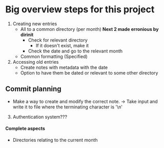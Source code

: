# Big overview steps for this project

1. Creating new entries
    - All to a common directory (per month)
            **Next 2 made erronious by dirinit**
        - Check for relevant directory
            - If it doesn't exist, make it
        - Check the date and go to the relevant month
    - Common formatting (Specified)
2. Accessing old entries
    - Create notes with metadata with the date
    - Option to have them be dated or relevant to some other directory

## Commit planning
- Make a way to create and modify the correct note. 
-> Take input and write it to file where the terminating character is '\n'

3. Authentication system???

#### Complete aspects
- Directories relating to the current month
